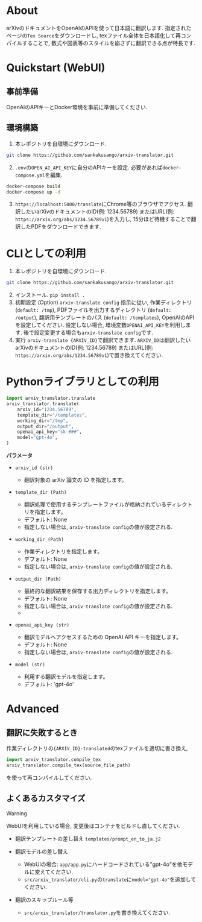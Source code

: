 
# About

arXivのドキュメントをOpenAIのAPIを使って日本語に翻訳します.
指定されたページの`Tex Source`をダウンロードし, texファイル全体を日本語化して再コンパイルすることで,
数式や図表等のスタイルを崩さずに翻訳できる点が特長です.

# Quickstart (WebUI)

## 事前準備
OpenAIのAPIキーとDocker環境を事前に準備してください.

## 環境構築

1. 本レポジトリを自環境にダウンロード.
```bash
git clone https://github.com/sankakusango/arxiv-translator.git
```

2. `.env`の`OPEN_AI_API_KEY`に自分のAPIキーを設定. 必要があれば`docker-compose.yml`を編集.
```bash
docker-compose build
docker-compose up -d
```

3. `https://localhost:5000/translate`にChrome等のブラウザでアクセス.
翻訳したいarXivのドキュメントのID(例: 1234.56789) またはURL(例: `https://arxiv.org/abs/1234.56789v1`)を入力し,
15分ほど待機することで翻訳したPDFをダウンロードできます.

# CLIとしての利用

1. 本レポジトリを自環境にダウンロード.
```bash
git clone https://github.com/sankakusango/arxiv-translator.git
```

2. インストール.
   `pip install .`
3. 初期設定 (Option)
   `arxiv-translate config`
   指示に従い, 作業ディレクトリ (`default: /tmp`), PDFファイルを出力するディレクトリ (`default: /output`), 翻訳用テンプレートのパス (`default: /templates`), OpenAIのAPIを設定してください.
   設定しない場合, 環境変数`OPENAI_API_KEY`を利用します.
   後で設定変更する場合も`arxiv-translate config`です.
4. 実行
   `arxiv-translate {ARXIV_ID}`で翻訳できます.
   `ARXIV_ID`は翻訳したいarXivのドキュメントのID(例: 1234.56789) またはURL(例: `https://arxiv.org/abs/1234.56789v1`)で置き換えてください.

# Pythonライブラリとしての利用

```python
import arxiv_translator.translate
arxiv_translator.translate(
    arxiv_id="1234.56789",
    template_dir="/templates",
    working_dir="/tmp",
    output_dir="/output",
    openai_api_key="sk-###",
    model="gpt-4o",
)
```

**パラメータ**

- `arxiv_id (str)`
  - 翻訳対象の arXiv 論文の ID を指定します。

- `template_dir (Path)`
  - 翻訳処理で使用するテンプレートファイルが格納されているディレクトリを指定します。
  - デフォルト: None
  - 指定しない場合は, `arxiv-translate config`の値が設定される.

- `working_dir (Path)`
  - 作業ディレクトリを指定します。
  - デフォルト: None
  - 指定しない場合は, `arxiv-translate config`の値が設定される.

- `output_dir (Path)`
  - 最終的な翻訳結果を保存する出力ディレクトリを指定します。
  - デフォルト: None
  - 指定しない場合は, `arxiv-translate config`の値が設定される.
  - 
- `openai_api_key (str)`
  - 翻訳モデルへアクセスするための OpenAI API キーを指定します。
  - デフォルト: None
  - 指定しない場合は, `arxiv-translate config`の値が設定される.
    
- `model (str)`
  - 利用する翻訳モデルを指定します。
  - デフォルト: 'gpt-4o'

# Advanced

## 翻訳に失敗するとき

作業ディレクトリの`{ARXIV_ID}-translated`のtexファイルを適切に書き換え,
```python
import arxiv_translator.compile_tex
arxiv_translator.compile_tex(source_file_path)
```
を使って再コンパイルしてください.

## よくあるカスタマイズ

> [!WARNING]
> WebUIを利用している場合, 変更後はコンテナをビルドし直してください.

- 翻訳テンプレートの差し替え
`templates/prompt_en_to_ja.j2`

- 翻訳モデルの差し替え
   - WebUIの場合: `app/app.py`にハードコードされている"gpt-4o"を他モデルに変えてください.
   - `src/arxiv_translator/cli.py`の`translate`に`model="gpt-4o"`を追加してください.
   
- 翻訳のスキップルール等
   - `src/arxiv_translator/translator.py`を書き換えてください.
